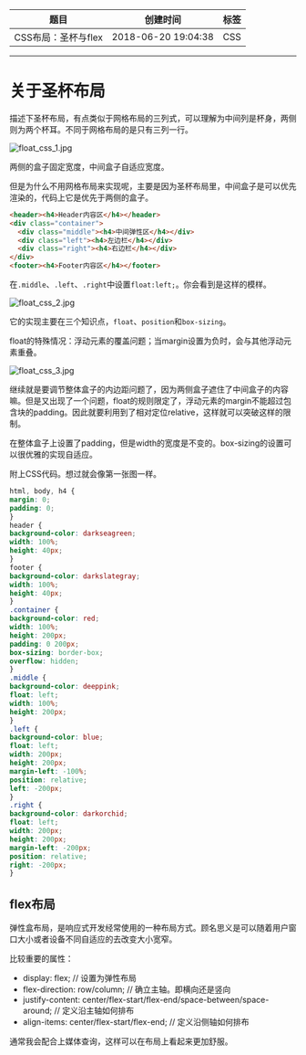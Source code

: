 | 题目                | 创建时间            | 标签 |
| ------------------- | ------------------- | ---- |
| CSS布局：圣杯与flex | 2018-06-20 19:04:38 | CSS  |

------

# 关于圣杯布局

描述下圣杯布局，有点类似于网格布局的三列式，可以理解为中间列是杯身，两侧则为两个杯耳。不同于网格布局的是只有三列一行。

![float_css_1.jpg](https://Coyeah.github.io/source/float_css_1.jpg)

两侧的盒子固定宽度，中间盒子自适应宽度。

但是为什么不用网格布局来实现呢，主要是因为圣杯布局里，中间盒子是可以优先渲染的，代码上它是优先于两侧的盒子。

```HTML
<header><h4>Header内容区</h4></header>
<div class="container">
  <div class="middle"><h4>中间弹性区</h4></div> 
  <div class="left"><h4>左边栏</h4></div> 
  <div class="right"><h4>右边栏</h4></div>
</div>
<footer><h4>Footer内容区</h4></footer>
```

在`.middle`、`.left`、`.right`中设置`float:left;`。你会看到是这样的模样。

![float_css_2.jpg](https://Coyeah.github.io/source/float_css_2.jpg)

它的实现主要在三个知识点，`float`、`position`和`box-sizing`。

float的特殊情况：浮动元素的覆盖问题；当margin设置为负时，会与其他浮动元素重叠。

![float_css_3.jpg](https://Coyeah.github.io/source/float_css_3.jpg)

继续就是要调节整体盒子的内边距问题了，因为两侧盒子遮住了中间盒子的内容嘛。但是又出现了一个问题，float的规则限定了，浮动元素的margin不能超过包含块的padding。因此就要利用到了相对定位relative，这样就可以突破这样的限制。

在整体盒子上设置了padding，但是width的宽度是不变的。box-sizing的设置可以很优雅的实现自适应。

附上CSS代码。想过就会像第一张图一样。

```CSS
html, body, h4 {
margin: 0;
padding: 0;
}
header {
background-color: darkseagreen;
width: 100%;
height: 40px;
}
footer {
background-color: darkslategray;
width: 100%;
height: 40px;
}
.container {
background-color: red;
width: 100%;
height: 200px;
padding: 0 200px;
box-sizing: border-box;
overflow: hidden;
}
.middle {
background-color: deeppink;
float: left;
width: 100%;
height: 200px;
}
.left {
background-color: blue;
float: left;
width: 200px;
height: 200px;
margin-left: -100%;
position: relative; 
left: -200px;
}
.right {
background-color: darkorchid;
float: left;
width: 200px;
height: 200px;
margin-left: -200px;
position: relative; 
right: -200px;
}
```

## flex布局

弹性盒布局，是响应式开发经常使用的一种布局方式。顾名思义是可以随着用户窗口大小或者设备不同自适应的去改变大小宽窄。

比较重要的属性：

* display: flex;  // 设置为弹性布局
* flex-direction: row/column;  // 确立主轴。即横向还是竖向
* justify-content: center/flex-start/flex-end/space-between/space-around;  // 定义沿主轴如何排布
* align-items: center/flex-start/flex-end;  // 定义沿侧轴如何排布

通常我会配合上媒体查询，这样可以在布局上看起来更加舒服。
